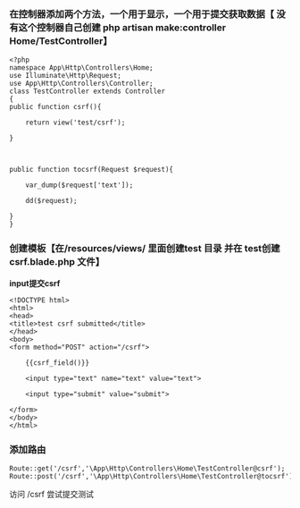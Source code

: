 ### 在控制器添加两个方法，一个用于显示，一个用于提交获取数据【 没有这个控制器自己创建 php artisan make:controller Home/TestController】

```
<?php
namespace App\Http\Controllers\Home;
use Illuminate\Http\Request;
use App\Http\Controllers\Controller;
class TestController extends Controller
{
public function csrf(){

    return view('test/csrf');

}



public function tocsrf(Request $request){

    var_dump($request['text']);

    dd($request);

}
}
```

### **创建模板【在/resources/views/ 里面创建test 目录 并在 test创建 csrf.blade.php 文件】**

**input提交csrf**

```
<!DOCTYPE html>
<html>
<head>
<title>test csrf submitted</title>
</head>
<body>
<form method="POST" action="/csrf">

    {{csrf_field()}}

    <input type="text" name="text" value="text">

    <input type="submit" value="submit">

</form>
</body>
</html>
```

### **添加路由**

```
Route::get('/csrf','\App\Http\Controllers\Home\TestController@csrf');
Route::post('/csrf','\App\Http\Controllers\Home\TestController@tocsrf');
```

访问 /csrf 尝试提交测试

